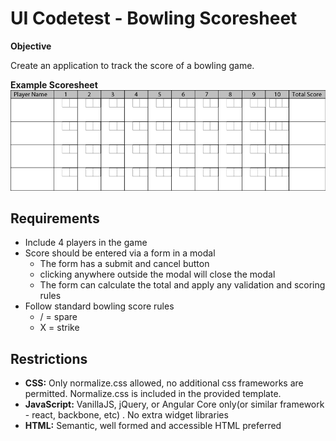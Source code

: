 # UI Codetest - Bowling Scoresheet

__Objective__

Create an application to track the score of a bowling game.

__Example Scoresheet__
![Scoresheet example](scoresheet.png)

## Requirements
- Include 4 players in the game
- Score should be entered via a form in a modal
  - The form has a submit and cancel button
  - clicking anywhere outside the modal will close the modal
  - The form can calculate the total and apply any validation and scoring rules
- Follow standard bowling score rules
  - / = spare
  - X = strike

## Restrictions

- __CSS:__ Only normalize.css allowed, no additional css frameworks are permitted. Normalize.css is included in the provided template.
- __JavaScript:__ VanillaJS, jQuery, or Angular Core only(or similar framework - react, backbone, etc) . No extra widget libraries
- __HTML:__ Semantic, well formed and accessible HTML preferred
